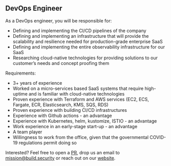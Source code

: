 ## DevOps Engineer
As a DevOps engineer, you will be responsible for:
- Defining and implementing the CI/CD pipelines of the company
- Defining and implementing an infrastructure that will provide the scalability and resilience needed for production-grade enterprise SaaS
- Defining and implementing the entire observability infrastructure for our SaaS
- Researching cloud-native technologies for providing solutions to our customer’s needs and concept proofing them

Requirements:
- 3+ years of experience 
- Worked on a micro-services based SaaS systems that require high-uptime and is familiar with cloud-native technologies
- Proven experience with Terraform and AWS services (EC2, ECS, Fargate, ECR, Elasticsearch, KMS, SQS, RDS)
- Proven experience with building CI/CD infrastructures 
- Experience with Github actions - an advantage
- Experience with Kubernetes, helm, kustomize, ISTIO - an advantage
- Work experience in an early-stage start-up - an advantage
- A team player
- Willingness to work from the office, given that the governmental COVID-19 regulations permit doing so

Interested? Feel free to open a [PR](https://github.com/build-security/jobs/pulls), drop us an email to [mission@build.security](mailto:mission@build.security) or reach out on our [website](https://build.security/contact-us/).
